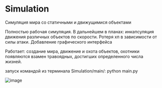 # Simulation

Симуляция мира со статичными и движущимися объектами

Полностью рабочая симуляция. В дальнейшем в планах: инкапсуляция движения различных объектов по скорости. Ротеря хп в зависимости от силы атаки. Добавление графического интерфейса

Работает: создание мира, движение и охота объектов, охотники появляются взамен травоядных, достигших определенного числа жизней.

запуск командой из терминала Simulation/main/:  python main.py

![image](https://github.com/Orurh/Simulation/assets/74089318/ffa59f54-1e7b-46cf-8694-03c608e22e3a)

